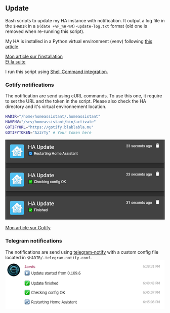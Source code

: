 ## Update

Bash scripts to update my HA instance with notification.
It output a log file in the `$HADIR` in a `$(date +%F_%H-%M)-update-log.txt` format 
(old one is removed when re-running this script).

My HA is installed in a Python virtual environment (venv) following
[this article](https://www.home-assistant.io/docs/installation/raspberry-pi/).

[Mon article sur l'installation](https://www.scrample.xyz/installation-de-home-assistant-sous-ubuntu-18-04/)  
[Et la suite](https://www.scrample.xyz/maj-python-pour-home-assistant/)

I run this script using 
[Shell Command integration](https://www.home-assistant.io/integrations/shell_command/).


### Gotify notifications

The notification are send using cURL commands. 
To use this one, it require to set the URL and the token in the script.
Please also check the HA directory and it's virtual environnement location.

```bash
HADIR="/home/homeassistant/.homeassistant"
HAVENV="/srv/homeassistant/bin/activate"
GOTIFYURL="https://gotify.blablabla.mu"
GOTIFYTOKEN="Az3rTy" # Your token here
```
![](update_gotify.png)

[Mon article sur Gotify](https://www.scrample.xyz/gotify-service-de-notifications/)


### Telegram notifications

The notifications are send using 
[telegram-notify](https://github.com/NicolasBernaerts/debian-scripts/tree/master/telegram) 
with a custom config file located in `$HADIR/.telegram-notify.conf`.
![](update_telegram.png)

